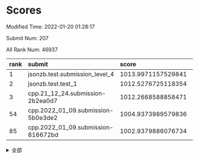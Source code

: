 # Scores

Modified Time: 2022-01-20 01:28:17

Submit Num: 207

All Rank Num: 46937

| rank |               submit               |       score        |       sigma        | pk_num |
| :--- | :--------------------------------- | :----------------- | :----------------- | :----- |
| 1    | jsonzb.test.submission_level_4     | 1013.9971157529841 | 0.826877496069147  | 908    |
| 2    | jsonzb.test.test_1                 | 1012.5276725118354 | 0.7680209294122523 | 854    |
| 3    | cpp.21_12_24.submission-2b2ea0d7   | 1012.2668588858471 | 0.7588518671339999 | 909    |
| 54   | cpp.2022_01_09.submission-5b0e3de2 | 1004.9373989579836 | 0.7262856196081973 | 907    |
| 85   | cpp.2022_01_09.submission-816672bd | 1002.9379886076734 | 0.7027276557969064 | 904    |


<details>
<summary>全部</summary>

| rank |                 submit                 |       score        |       sigma        | pk_num |
| :--- | :------------------------------------- | :----------------- | :----------------- | :----- |
| 1    | jsonzb.test.submission_level_4         | 1013.9971157529841 | 0.826877496069147  | 908    |
| 2    | jsonzb.test.test_1                     | 1012.5276725118354 | 0.7680209294122523 | 854    |
| 3    | cpp.21_12_24.submission-2b2ea0d7       | 1012.2668588858471 | 0.7588518671339999 | 909    |
| 4    | gobigger.level_3.submission_level_3_33 | 1011.5997078107049 | 0.765510225274669  | 912    |
| 5    | gobigger.level_3.submission_level_3_37 | 1011.2657288739877 | 0.7552506735972364 | 907    |
| 6    | gobigger.level_3.submission_level_3_36 | 1011.0358407944572 | 0.7689080663482435 | 903    |
| 7    | gobigger.level_3.submission_level_3_41 | 1010.8761814396715 | 0.7391300087870328 | 911    |
| 8    | gobigger.level_3.submission_level_3_47 | 1010.8608966110727 | 0.7576685367525349 | 910    |
| 9    | gobigger.level_3.submission_level_3_29 | 1010.8048625548389 | 0.7390485894653626 | 908    |
| 10   | gobigger.level_3.submission_level_3_8  | 1010.6223052939648 | 0.7528742875491325 | 912    |
| 11   | gobigger.level_3.submission_level_3_42 | 1010.5987753092278 | 0.7551321787434608 | 910    |
| 12   | gobigger.level_3.submission_level_3_11 | 1010.4714698333164 | 0.7599030305910974 | 906    |
| 13   | gobigger.level_3.submission_level_3_16 | 1010.4650516917621 | 0.763930484709583  | 907    |
| 14   | gobigger.level_3.submission_level_3_4  | 1010.4211236581577 | 0.7589329844129877 | 902    |
| 15   | gobigger.level_3.submission_level_3_24 | 1010.330173550526  | 0.7523045743022646 | 907    |
| 16   | gobigger.level_3.submission_level_3_0  | 1010.3067214792808 | 0.7489781469266332 | 913    |
| 17   | gobigger.level_3.submission_level_3_1  | 1010.2232201994099 | 0.7560075837025287 | 913    |
| 18   | gobigger.level_3.submission_level_3_46 | 1010.1908194233183 | 0.7526101217163592 | 907    |
| 19   | gobigger.level_3.submission_level_3_10 | 1010.1124153504213 | 0.7507788756303441 | 909    |
| 20   | gobigger.level_3.submission_level_3_21 | 1010.0984145809346 | 0.7431405793976952 | 907    |
| 21   | gobigger.level_3.submission_level_3_38 | 1010.067489531745  | 0.751131200202026  | 910    |
| 22   | gobigger.level_3.submission_level_3_45 | 1010.0323049132579 | 0.7581105512222529 | 906    |
| 23   | gobigger.level_3.submission_level_3_35 | 1009.9974044400121 | 0.7217847925151275 | 905    |
| 24   | gobigger.level_3.submission_level_3_2  | 1009.948688622638  | 0.7587452157328656 | 909    |
| 25   | gobigger.level_3.submission_level_3_20 | 1009.8970387544058 | 0.7386030226869752 | 912    |
| 26   | gobigger.level_3.submission_level_3_32 | 1009.8442482096401 | 0.7356660035413205 | 906    |
| 27   | gobigger.level_3.submission_level_3_31 | 1009.8032804268538 | 0.7345616165459046 | 909    |
| 28   | gobigger.level_3.submission_level_3_34 | 1009.774153250605  | 0.7491108318915395 | 909    |
| 29   | gobigger.level_3.submission_level_3_23 | 1009.6484008946987 | 0.7335578677391615 | 904    |
| 30   | gobigger.level_3.submission_level_3_6  | 1009.6107962365357 | 0.7696219667303754 | 906    |
| 31   | gobigger.level_3.submission_level_3_40 | 1009.5719712510693 | 0.7322080254922525 | 904    |
| 32   | gobigger.level_3.submission_level_3_44 | 1009.5570691118168 | 0.7484134463736887 | 907    |
| 33   | gobigger.level_3.submission_level_3_49 | 1009.5515908189627 | 0.7616146447421827 | 911    |
| 34   | gobigger.level_3.submission_level_3_30 | 1009.5014533045407 | 0.7317284115303184 | 902    |
| 35   | gobigger.level_3.submission_level_3_26 | 1009.4641804459542 | 0.7417315959698071 | 907    |
| 36   | gobigger.level_3.submission_level_3_19 | 1009.4392461047879 | 0.7341694185239332 | 902    |
| 37   | gobigger.level_3.submission_level_3_12 | 1009.4143890298396 | 0.7487413235133871 | 908    |
| 38   | gobigger.level_3.submission_level_3_28 | 1009.4110992353347 | 0.7497869568713871 | 911    |
| 39   | gobigger.level_3.submission_level_3_15 | 1009.3085637829256 | 0.7300976566847363 | 908    |
| 40   | gobigger.level_3.submission_level_3_18 | 1009.3023046631941 | 0.7379344448902673 | 905    |
| 41   | gobigger.level_3.submission_level_3_3  | 1009.2221281502286 | 0.7397786701877463 | 908    |
| 42   | gobigger.level_3.submission_level_3_39 | 1009.1460601302496 | 0.7421670791515801 | 912    |
| 43   | gobigger.level_3.submission_level_3_43 | 1009.0641606894967 | 0.7348805441371297 | 914    |
| 44   | gobigger.level_3.submission_level_3_48 | 1008.9376727424502 | 0.746295621130628  | 902    |
| 45   | gobigger.level_3.submission_level_3_25 | 1008.884843001213  | 0.7465008171332146 | 908    |
| 46   | gobigger.level_3.submission_level_3_13 | 1008.7495204566382 | 0.741532903262736  | 905    |
| 47   | gobigger.level_3.submission_level_3_5  | 1008.6527108606998 | 0.7356967128771095 | 912    |
| 48   | gobigger.level_3.submission_level_3_17 | 1008.4377669669466 | 0.723949352986117  | 911    |
| 49   | gobigger.level_3.submission_level_3_22 | 1008.4041384048602 | 0.7313882151222965 | 912    |
| 50   | gobigger.level_3.submission_level_3_9  | 1008.3604699826147 | 0.7343976581729008 | 908    |
| 51   | gobigger.level_3.submission_level_3_14 | 1008.2208720372715 | 0.7548148762723229 | 908    |
| 52   | gobigger.level_3.submission_level_3_7  | 1008.1588420189455 | 0.7430773851762704 | 906    |
| 53   | gobigger.level_3.submission_level_3_27 | 1008.0689652596564 | 0.738607572513442  | 907    |
| 54   | cpp.2022_01_09.submission-5b0e3de2     | 1004.9373989579836 | 0.7262856196081973 | 907    |
| 55   | gobigger.level_1.submission_level_1_33 | 1004.652436002231  | 0.7232001838195672 | 907    |
| 56   | gobigger.level_1.submission_level_1_18 | 1004.6383702572181 | 0.732920496242016  | 907    |
| 57   | gobigger.level_1.submission_level_1_0  | 1004.506457830225  | 0.7333493529509788 | 908    |
| 58   | gobigger.level_1.submission_level_1_32 | 1004.4284858569283 | 0.7084491782803859 | 909    |
| 59   | gobigger.level_1.submission_level_1_42 | 1004.3229173201038 | 0.7271717589565005 | 908    |
| 60   | gobigger.level_1.submission_level_1_28 | 1004.1851772045992 | 0.7162533740422542 | 911    |
| 61   | gobigger.level_1.submission_level_1_17 | 1003.907543037399  | 0.7165562425116432 | 910    |
| 62   | gobigger.level_1.submission_level_1_39 | 1003.8844315794997 | 0.7084222135167486 | 907    |
| 63   | gobigger.level_1.submission_level_1_23 | 1003.870269737763  | 0.7161507517176517 | 909    |
| 64   | gobigger.level_1.submission_level_1_45 | 1003.8044922032357 | 0.7206837006051531 | 901    |
| 65   | gobigger.level_1.submission_level_1_19 | 1003.6245531979162 | 0.7193040187549257 | 905    |
| 66   | gobigger.level_1.submission_level_1_24 | 1003.5203105334931 | 0.7155744447485614 | 908    |
| 67   | gobigger.level_1.submission_level_1_6  | 1003.5199820924475 | 0.7206235066839365 | 907    |
| 68   | gobigger.level_1.submission_level_1_2  | 1003.5147249200888 | 0.7076956268590274 | 907    |
| 69   | gobigger.level_1.submission_level_1_12 | 1003.5003368633157 | 0.7198862555123662 | 911    |
| 70   | gobigger.level_1.submission_level_1_13 | 1003.4331050413754 | 0.7105261353502867 | 908    |
| 71   | gobigger.level_1.submission_level_1_16 | 1003.430201107365  | 0.7298694158832253 | 908    |
| 72   | gobigger.level_1.submission_level_1_29 | 1003.4124663960399 | 0.7159034486400746 | 910    |
| 73   | gobigger.level_1.submission_level_1_38 | 1003.3633004732961 | 0.7174728706471154 | 908    |
| 74   | gobigger.level_1.submission_level_1_14 | 1003.3084981768695 | 0.7093541051796999 | 904    |
| 75   | gobigger.level_1.submission_level_1_40 | 1003.2970494163749 | 0.715822308731773  | 903    |
| 76   | gobigger.level_1.submission_level_1_22 | 1003.2304735024045 | 0.7223108299990014 | 910    |
| 77   | gobigger.level_1.submission_level_1_8  | 1003.2289864293758 | 0.7211969637216107 | 908    |
| 78   | gobigger.level_1.submission_level_1_27 | 1003.2195179618916 | 0.7202786797067028 | 912    |
| 79   | gobigger.level_1.submission_level_1_5  | 1003.1495935452378 | 0.7134028425296502 | 905    |
| 80   | gobigger.level_1.submission_level_1_10 | 1003.142739649975  | 0.7200369562930198 | 907    |
| 81   | gobigger.level_1.submission_level_1_20 | 1003.1060472758267 | 0.7210215264758636 | 910    |
| 82   | gobigger.level_1.submission_level_1_36 | 1003.077715078301  | 0.7101770240291794 | 903    |
| 83   | gobigger.level_1.submission_level_1_11 | 1003.076576759533  | 0.7104067606305816 | 911    |
| 84   | gobigger.level_1.submission_level_1_3  | 1003.0525850402208 | 0.7126920021292245 | 910    |
| 85   | cpp.2022_01_09.submission-816672bd     | 1002.9379886076734 | 0.7027276557969064 | 904    |
| 86   | gobigger.level_1.submission_level_1_4  | 1002.9198152521396 | 0.7039123492543342 | 908    |
| 87   | gobigger.level_1.submission_level_1_15 | 1002.8773950952094 | 0.7167855328123061 | 909    |
| 88   | gobigger.level_1.submission_level_1_44 | 1002.7942188563179 | 0.7153165465632652 | 908    |
| 89   | gobigger.level_1.submission_level_1_34 | 1002.7858580807348 | 0.7147137339509905 | 908    |
| 90   | gobigger.level_1.submission_level_1_30 | 1002.7543532029322 | 0.709257986796536  | 907    |
| 91   | gobigger.level_1.submission_level_1_49 | 1002.6878365900208 | 0.7137458529494634 | 911    |
| 92   | gobigger.level_1.submission_level_1_37 | 1002.6322581885505 | 0.7117339913456346 | 911    |
| 93   | gobigger.level_1.submission_level_1_47 | 1002.6198612985975 | 0.7111251904949344 | 909    |
| 94   | gobigger.level_1.submission_level_1_41 | 1002.5911245061795 | 0.7163682203311896 | 911    |
| 95   | gobigger.level_1.submission_level_1_25 | 1002.5886592826422 | 0.7080337492788485 | 912    |
| 96   | gobigger.level_1.submission_level_1_26 | 1002.4224339724867 | 0.7146967753803104 | 906    |
| 97   | gobigger.level_1.submission_level_1_9  | 1002.4036635463438 | 0.7190783918470858 | 913    |
| 98   | gobigger.level_1.submission_level_1_7  | 1002.3694482477233 | 0.7152443142201241 | 911    |
| 99   | gobigger.level_1.submission_level_1_1  | 1002.3393399469203 | 0.7038831149031041 | 907    |
| 100  | gobigger.level_1.submission_level_1_48 | 1002.2862218169553 | 0.7015997212670488 | 912    |
| 101  | gobigger.level_1.submission_level_1_43 | 1002.182145329882  | 0.7156735227058626 | 905    |
| 102  | gobigger.level_1.submission_level_1_31 | 1002.1652363231905 | 0.7129236967185045 | 903    |
| 103  | gobigger.level_1.submission_level_1_21 | 1002.0975846212624 | 0.7103974784306193 | 903    |
| 104  | gobigger.level_1.submission_level_1_35 | 1001.9788240356402 | 0.7219174050012735 | 903    |
| 105  | gobigger.level_1.submission_level_1_46 | 1001.8451913309066 | 0.7268156743974756 | 902    |
| 106  | gobigger.random.submission_random_28   | 998.034387887417   | 0.6984784525648617 | 902    |
| 107  | gobigger.random.submission_random_9    | 997.0237363641545  | 0.7071480822643612 | 906    |
| 108  | gobigger.random.submission_random_3    | 997.0152611753095  | 0.7153801678412682 | 899    |
| 109  | gobigger.random.submission_random_46   | 996.9204855988781  | 0.7126933388985823 | 906    |
| 110  | gobigger.random.submission_random_6    | 996.7868754112817  | 0.709528209711154  | 910    |
| 111  | gobigger.random.submission_random_20   | 996.7506304374406  | 0.7247863551483278 | 908    |
| 112  | gobigger.random.submission_random_39   | 996.7291954700393  | 0.7122181398144738 | 908    |
| 113  | gobigger.random.submission_random_18   | 996.712516559933   | 0.7229132215175401 | 902    |
| 114  | gobigger.random.submission_random_14   | 996.6974422822152  | 0.7132906958095793 | 908    |
| 115  | gobigger.random.submission_random_13   | 996.6482908552833  | 0.7174111744161662 | 910    |
| 116  | gobigger.random.submission_random_25   | 996.515813629845   | 0.7115957457675786 | 910    |
| 117  | gobigger.random.submission_random_35   | 996.3943616795126  | 0.71607037787338   | 905    |
| 118  | gobigger.random.submission_random_37   | 996.3614267721233  | 0.7074477892101322 | 904    |
| 119  | gobigger.random.submission_random_40   | 996.3490591216696  | 0.7190363539105137 | 908    |
| 120  | gobigger.random.submission_random_23   | 996.3474583727134  | 0.705361044343954  | 906    |
| 121  | gobigger.random.submission_random_47   | 996.2156756233572  | 0.7075663138815822 | 911    |
| 122  | gobigger.random.submission_random_34   | 996.191760612469   | 0.7075545002681437 | 906    |
| 123  | gobigger.random.submission_random_5    | 996.1659460104202  | 0.7129070668434141 | 906    |
| 124  | gobigger.random.submission_random_10   | 996.1542220577603  | 0.7237330017958576 | 907    |
| 125  | gobigger.random.submission_random_36   | 996.1103064654257  | 0.7345701007243886 | 905    |
| 126  | gobigger.random.submission_random_24   | 996.0905080760667  | 0.71140407391408   | 899    |
| 127  | gobigger.random.submission_random_4    | 996.073965213048   | 0.7174807433600002 | 906    |
| 128  | gobigger.random.submission_random_29   | 996.0146813105259  | 0.713369709767851  | 901    |
| 129  | gobigger.random.submission_random_16   | 995.9733436953992  | 0.7160313718381377 | 906    |
| 130  | gobigger.random.submission_random_48   | 995.8964610132983  | 0.7271517650894201 | 903    |
| 131  | gobigger.random.submission_random_19   | 995.8903460579762  | 0.7057443473362044 | 908    |
| 132  | gobigger.random.submission_random_11   | 995.8367509825003  | 0.74443217243104   | 908    |
| 133  | gobigger.random.submission_random_1    | 995.7806307181687  | 0.7078413470570482 | 907    |
| 134  | gobigger.random.submission_random_45   | 995.7784720889969  | 0.7001400208533061 | 907    |
| 135  | gobigger.random.submission_random_38   | 995.7143441541219  | 0.718142680629563  | 906    |
| 136  | gobigger.random.submission_random_21   | 995.6813243072281  | 0.7127546721306329 | 904    |
| 137  | gobigger.random.submission_random_43   | 995.6785359315387  | 0.7411609096217755 | 905    |
| 138  | gobigger.random.submission_random_15   | 995.6727062598123  | 0.7049342595548878 | 904    |
| 139  | gobigger.random.submission_random_12   | 995.6491688039381  | 0.7245331645049622 | 908    |
| 140  | gobigger.random.submission_random_17   | 995.5816185323667  | 0.7180001027119799 | 907    |
| 141  | gobigger.random.submission_random_49   | 995.5324105262127  | 0.7156091437617893 | 903    |
| 142  | gobigger.random.submission_random_41   | 995.4721488316844  | 0.7010535381136442 | 906    |
| 143  | gobigger.random.submission_random_30   | 995.4622303505846  | 0.7087542595411098 | 909    |
| 144  | gobigger.random.submission_random_0    | 995.4597882447015  | 0.737836171954166  | 908    |
| 145  | gobigger.random.submission_random_26   | 995.4150981549036  | 0.722137471825651  | 905    |
| 146  | gobigger.random.submission_random_2    | 995.3974516596143  | 0.7216023096522102 | 901    |
| 147  | gobigger.random.submission_random_7    | 995.3068234045464  | 0.7076930125390991 | 909    |
| 148  | gobigger.random.submission_random_22   | 995.3040865781609  | 0.7290187368884273 | 905    |
| 149  | gobigger.random.submission_random_42   | 995.2648295281543  | 0.7222350902747554 | 906    |
| 150  | gobigger.random.submission_random_44   | 995.2602582454954  | 0.7202917177816478 | 905    |
| 151  | gobigger.random.submission_random_32   | 995.233624523898   | 0.7087332885216954 | 903    |
| 152  | gobigger.random.submission_random_31   | 995.105584726269   | 0.7281753885977772 | 907    |
| 153  | gobigger.random.submission_random_27   | 994.912014590152   | 0.7156381980276152 | 909    |
| 154  | gobigger.random.submission_random_33   | 994.7982234612703  | 0.7271865921522369 | 909    |
| 155  | gobigger.random.submission_random_8    | 994.7442157598118  | 0.7164972866877221 | 908    |
| 156  | gobigger.level_2.submission_level_2_33 | 994.0207801599946  | 0.7318589732025194 | 907    |
| 157  | gobigger.level_2.submission_level_2_35 | 993.9277077001042  | 0.7437600626034265 | 908    |
| 158  | gobigger.level_2.submission_level_2_3  | 993.8129273427654  | 0.729009207006868  | 904    |
| 159  | gobigger.level_2.submission_level_2_32 | 993.6893484218417  | 0.7310971871050923 | 904    |
| 160  | gobigger.level_2.submission_level_2_4  | 993.4109417320306  | 0.740049254029267  | 913    |
| 161  | gobigger.level_2.submission_level_2_41 | 993.3179565603875  | 0.7461129071033693 | 912    |
| 162  | gobigger.level_2.submission_level_2_1  | 993.2442967605801  | 0.7469255877838991 | 912    |
| 163  | gobigger.level_2.submission_level_2_20 | 993.208591515061   | 0.7351503671425145 | 907    |
| 164  | gobigger.level_2.submission_level_2_42 | 993.1966121051599  | 0.7388144776889475 | 905    |
| 165  | gobigger.level_2.submission_level_2_28 | 993.1396671523462  | 0.7429353702806146 | 902    |
| 166  | gobigger.level_2.submission_level_2_13 | 993.1202196069751  | 0.738478486921053  | 910    |
| 167  | gobigger.level_2.submission_level_2_11 | 993.0519838625595  | 0.7603844946531381 | 906    |
| 168  | gobigger.level_2.submission_level_2_8  | 993.0373269115717  | 0.7586967126723191 | 907    |
| 169  | gobigger.level_2.submission_level_2_14 | 992.9458942906675  | 0.7554862207594486 | 907    |
| 170  | gobigger.level_2.submission_level_2_5  | 992.9439534016019  | 0.7424318125354584 | 909    |
| 171  | gobigger.level_2.submission_level_2_22 | 992.92802272952    | 0.7506897913403354 | 912    |
| 172  | gobigger.level_2.submission_level_2_40 | 992.9004993110877  | 0.7343352328284872 | 911    |
| 173  | gobigger.level_2.submission_level_2_26 | 992.8607726484458  | 0.7571758912144747 | 908    |
| 174  | gobigger.level_2.submission_level_2_30 | 992.8478598260334  | 0.7280789211942366 | 909    |
| 175  | gobigger.level_2.submission_level_2_45 | 992.8283073045534  | 0.7363483425717261 | 906    |
| 176  | gobigger.level_2.submission_level_2_43 | 992.7299467432138  | 0.750335990884335  | 910    |
| 177  | gobigger.level_2.submission_level_2_25 | 992.4140485391928  | 0.743748125188141  | 905    |
| 178  | gobigger.level_2.submission_level_2_2  | 992.3300380773151  | 0.7577227160676413 | 905    |
| 179  | gobigger.level_2.submission_level_2_23 | 992.233253382492   | 0.7694458532760781 | 908    |
| 180  | gobigger.level_2.submission_level_2_12 | 992.219225746109   | 0.7531633487002286 | 905    |
| 181  | gobigger.level_2.submission_level_2_17 | 992.1989447553116  | 0.7433898202516188 | 908    |
| 182  | gobigger.level_2.submission_level_2_0  | 992.1312951699908  | 0.7563403484495728 | 907    |
| 183  | gobigger.level_2.submission_level_2_44 | 992.1136627931303  | 0.7312189551507887 | 908    |
| 184  | gobigger.level_2.submission_level_2_27 | 992.0765440971808  | 0.7528234346372168 | 904    |
| 185  | gobigger.level_2.submission_level_2_10 | 992.0439775972765  | 0.7466311698653803 | 905    |
| 186  | gobigger.level_2.submission_level_2_47 | 991.9796971700586  | 0.7422418568698228 | 907    |
| 187  | gobigger.level_2.submission_level_2_15 | 991.8969532635716  | 0.7694396850176367 | 911    |
| 188  | gobigger.level_2.submission_level_2_46 | 991.8847511844901  | 0.7471355817371295 | 907    |
| 189  | gobigger.level_2.submission_level_2_48 | 991.8604748423105  | 0.7897380937213743 | 916    |
| 190  | gobigger.level_2.submission_level_2_18 | 991.7914000828426  | 0.7496740400287716 | 904    |
| 191  | gobigger.level_2.submission_level_2_7  | 991.7490463628855  | 0.7583773441472939 | 904    |
| 192  | gobigger.level_2.submission_level_2_24 | 991.7149753569713  | 0.7360191261162385 | 907    |
| 193  | gobigger.level_2.submission_level_2_6  | 991.511570312481   | 0.7745305970909013 | 905    |
| 194  | gobigger.level_2.submission_level_2_36 | 991.4152742577292  | 0.7561544559254026 | 909    |
| 195  | gobigger.level_2.submission_level_2_34 | 991.3312009850254  | 0.7445548344058686 | 907    |
| 196  | gobigger.level_2.submission_level_2_31 | 991.2236829250248  | 0.7572143360002357 | 908    |
| 197  | gobigger.level_2.submission_level_2_37 | 991.2157734906615  | 0.751985438630423  | 905    |
| 198  | gobigger.level_2.submission_level_2_21 | 991.114860580142   | 0.7452305292669271 | 907    |
| 199  | gobigger.level_2.submission_level_2_9  | 990.9992075777309  | 0.7523671641754602 | 904    |
| 200  | gobigger.level_2.submission_level_2_49 | 990.6900108515646  | 0.764231849399218  | 906    |
| 201  | gobigger.level_2.submission_level_2_29 | 990.5317492646906  | 0.7914243807038327 | 909    |
| 202  | gobigger.level_2.submission_level_2_38 | 990.5116826244662  | 0.8093626666006806 | 902    |
| 203  | gobigger.level_2.submission_level_2_16 | 990.469045972036   | 0.7615767279492869 | 908    |
| 204  | gobigger.level_2.submission_level_2_39 | 990.4040473765383  | 0.7573256406719691 | 905    |
| 205  | gobigger.level_2.submission_level_2_19 | 989.6747620951842  | 0.7823357679241729 | 909    |
| 206  | gobigger.none.submission_none_1        | 977.2421007667599  | 1.4065149189386055 | 904    |
| 207  | gobigger.none.submission_none_0        | 975.737790061613   | 1.5437992563788634 | 913    |

</details>